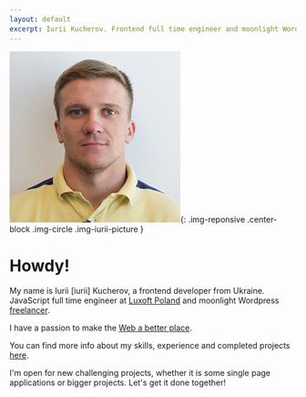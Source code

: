 ```yaml
---
layout: default
excerpt: Iurii Kucherov. Frontend full time engineer and moonlight Wordpress freelancer.
---
```


![Iurii Kucherov Frontend Developer](/images/iurii-kucherov.jpg){: .img-reponsive .center-block .img-circle .img-iurii-picture }

# Howdy!

My name is Iurii <span class="text-dimmed">[iurii]</span> Kucherov, a frontend developer from Ukraine. JavaScript full time engineer at <a href="http://www.luxoft.com/" target="_blank">Luxoft Poland</a> and moonlight Wordpress <a href="https://www.upwork.com/users/~01c8013e8487023dcf" target="_blank">freelancer</a>.

I have a passion to make the <a href="https://github.com/whatwg/html/commits/master?author=yuyokk" target="_blank">Web a better place</a>.

You can find more info about my skills, experience and completed projects [here](/resume/ "Iurii Kucherov Resume").

I'm open for new challenging projects, whether it is some single page applications or bigger projects. Let's get it done together!
